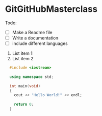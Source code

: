 # GitGitHubMasterclass

Todo:
+ [ ] Make a Readme file
+ [ ] Write a documentation
+ [ ] include different languages

1. List item 1
2. List item 2

```c++
  #include <iostream>
  
  using namespace std;
  
  int main(void)
  {
    cout << "Hello World!" << endl;
    
    return 0;
  }
```
